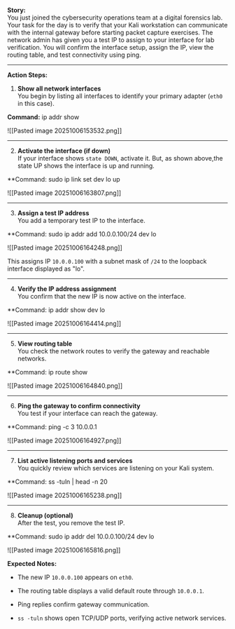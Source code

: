 **Story:**  
You just joined the cybersecurity operations team at a digital forensics lab. Your task for the day is to verify that your Kali workstation can communicate with the internal gateway before starting packet capture exercises. The network admin has given you a test IP to assign to your interface for lab verification. You will confirm the interface setup, assign the IP, view the routing table, and test connectivity using ping.

---

**Action Steps:**

1. **Show all network interfaces**  
 You begin by listing all interfaces to identify your primary adapter (`eth0` in this case).

**Command:** ip addr show

![[Pasted image 20251006153532.png]]

---

2.  **Activate the interface (if down)**  
If your interface shows `state DOWN`, activate it. But, as shown above,the  state UP shows the interface is up and running.

**Command: sudo ip link set dev lo up

![[Pasted image 20251006163807.png]]

---

3. **Assign a test IP address**  
You add a temporary test IP to the interface.

**Command: sudo ip addr add 10.0.0.100/24 dev lo

![[Pasted image 20251006164248.png]]

This assigns IP `10.0.0.100` with a subnet mask of `/24` to the loopback interface displayed as "lo".

---

4. **Verify the IP address assignment**  
You confirm that the new IP is now active on the interface.

**Command: ip addr show dev lo

![[Pasted image 20251006164414.png]]

---

5. **View routing table**  
You check the network routes to verify the gateway and reachable networks.

**Command: ip route show

![[Pasted image 20251006164840.png]]

---

6. **Ping the gateway to confirm connectivity**  
You test if your interface can reach the gateway.

**Command: ping -c 3 10.0.0.1

![[Pasted image 20251006164927.png]]

---

7. **List active listening ports and services**  
 You quickly review which services are listening on your Kali system.

**Command: ss -tuln | head -n 20

![[Pasted image 20251006165238.png]]

---

8. **Cleanup (optional)**  
After the test, you remove the test IP.

**Command:  sudo ip addr del 10.0.0.100/24 dev  lo

![[Pasted image 20251006165816.png]]


**Expected Notes:**

- The new IP `10.0.0.100` appears on `eth0`.
    
- The routing table displays a valid default route through `10.0.0.1`.
    
- Ping replies confirm gateway communication.
    
- `ss -tuln` shows open TCP/UDP ports, verifying active network services.